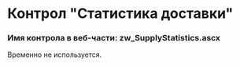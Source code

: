 ﻿---
description: 2.4.9.3
---
# Контрол "Статистика доставки"
### Имя контрола в веб-части: zw_SupplyStatistics.ascx
Временно не используется.
